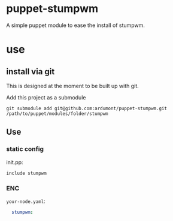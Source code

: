 puppet-stumpwm
==============

A simple puppet module to ease the install of stumpwm.

# use

## install via git

This is designed at the moment to be built up with git.

Add this project as a submodule

``` git
git submodule add git@github.com:ardumont/puppet-stumpwm.git /path/to/puppet/modules/folder/stumpwm
```

## Use

### static config

init.pp:

``` puppet
include stumpwm
```

### ENC

`your-node.yaml`:

``` yaml
  stumpwm:
```
